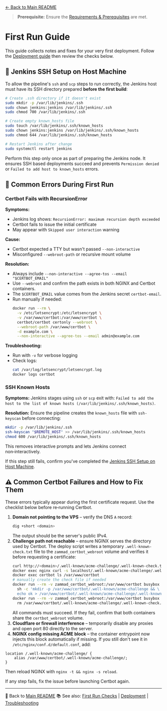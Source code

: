 [← Back to Main README](README/index.md)

> **Prerequisite:** Ensure the [Requirements & Prerequisites](README/index.md#-requirements--prerequisites) are met.

# First Run Guide

This guide collects notes and fixes for your very first deployment. Follow the [Deployment guide](deployment.md) then review the checks below.

## 🔐 Jenkins SSH Setup on Host Machine

To allow the pipeline's `ssh` and `scp` steps to run correctly, the Jenkins host must have its SSH directory prepared **before the first build**:

```bash
# Create .ssh directory if it doesn't exist
sudo mkdir -p /var/lib/jenkins/.ssh
sudo chown jenkins:jenkins /var/lib/jenkins/.ssh
sudo chmod 700 /var/lib/jenkins/.ssh

# Create empty known_hosts file
sudo touch /var/lib/jenkins/.ssh/known_hosts
sudo chown jenkins:jenkins /var/lib/jenkins/.ssh/known_hosts
sudo chmod 644 /var/lib/jenkins/.ssh/known_hosts

# Restart Jenkins after change
sudo systemctl restart jenkins
```

Perform this step only once as part of preparing the Jenkins node. It ensures SSH based deployments succeed and prevents `Permission denied` or `Failed to add host to known_hosts` errors.

## 🐛 Common Errors During First Run

### Certbot Fails with RecursionError

**Symptoms:**
- Jenkins log shows: `RecursionError: maximum recursion depth exceeded`
- Certbot fails to issue the initial certificate
- May appear with `Skipped user interaction` warning

**Cause:**
- Certbot expected a TTY but wasn't passed `--non-interactive`
- Misconfigured `--webroot-path` or recursive mount volume

**Resolution:**
- Always include `--non-interactive --agree-tos --email "$CERTBOT_EMAIL"`
- Use `--webroot` and confirm the path exists in both NGINX and Certbot containers.
- The `$CERTBOT_EMAIL` value comes from the Jenkins secret `certbot-email`.
- Run manually if needed:
  ```bash
  docker run --rm \
    -v /etc/letsencrypt:/etc/letsencrypt \
    -v /var/www/certbot:/var/www/certbot \
    certbot/certbot certonly --webroot \
    --webroot-path /var/www/certbot \
    -d example.com \
    --non-interactive --agree-tos --email admin@example.com
  ```

**Troubleshooting:**
- Run with `-v` for verbose logging
- Check logs:
  ```bash
  cat /var/log/letsencrypt/letsencrypt.log
  docker logs certbot
  ```

### SSH Known Hosts

**Symptoms:** Jenkins stages using `ssh` or `scp` exit with:
`Failed to add the host to the list of known hosts (/var/lib/jenkins/.ssh/known_hosts)`.

**Resolution:** Ensure the pipeline creates the `known_hosts` file with `ssh-keyscan` before connecting:

```bash
mkdir -p /var/lib/jenkins/.ssh
ssh-keyscan "$REMOTE_HOST" >> /var/lib/jenkins/.ssh/known_hosts
chmod 600 /var/lib/jenkins/.ssh/known_hosts
```

This removes interactive prompts and lets Jenkins connect non‑interactively.

If this step still fails, confirm you've completed the [Jenkins SSH Setup on Host Machine](#-jenkins-ssh-setup-on-host-machine).

## ⚠️ Common Certbot Failures and How to Fix Them

These errors typically appear during the first certificate request. Use the checklist below before re‑running Certbot.

1. **Domain not pointing to the VPS** – verify the DNS `A` record:
   ```bash
   dig +short <domain>
   ```
   The output should be the server's public IPv4.
2. **Challenge path not reachable** – ensure NGINX serves the directory used by Certbot. The deploy script writes a temporary `.well-known-check.txt` file to the `zammad_certbot_webroot` volume and verifies it before requesting a certificate:
   ```bash
   curl http://<domain>/.well-known/acme-challenge/.well-known-check.txt
   docker exec nginx curl -s localhost/.well-known/acme-challenge/.well-known-check.txt
   docker exec certbot ls /var/www/certbot
   # manually create the check file if needed
   docker run --rm -v zammad_certbot_webroot:/var/www/certbot busybox \
     sh -c 'mkdir -p /var/www/certbot/.well-known/acme-challenge && \
     echo ok > /var/www/certbot/.well-known/acme-challenge/.well-known-check.txt'
   docker run --rm -v zammad_certbot_webroot:/var/www/certbot busybox \
     rm /var/www/certbot/.well-known/acme-challenge/.well-known-check.txt
   ```
   All commands must succeed. If they fail, confirm that both containers share the `certbot_webroot` volume.
3. **Cloudflare or firewall interference** – temporarily disable any proxies and open port 80 directly to the server.
4. **NGINX config missing ACME block** – the container entrypoint now injects this block automatically if missing. If you still don't see it in `/etc/nginx/conf.d/default.conf`, add:
```nginx
location /.well-known/acme-challenge/ {
    alias /var/www/certbot/.well-known/acme-challenge/;
}
```
Then reload NGINX with `nginx -t && nginx -s reload`.


If any step fails, fix the issue before launching Certbot again.

---
🔗 Back to [Main README](README/index.md)
📚 See also: [First Run Checks](first-run-checks.md) | [Deployment](deployment.md) | [Troubleshooting](troubleshooting.md)
